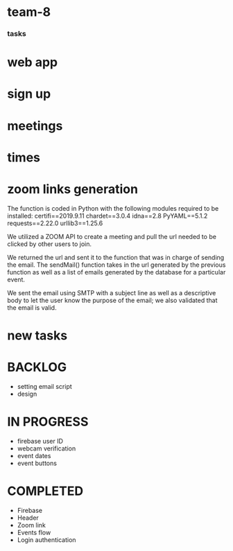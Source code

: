 # team-8

### tasks
# web app
# sign up
# meetings
# times
# zoom links generation
The function is coded in Python with the following modules required to be installed:
certifi==2019.9.11
chardet==3.0.4
idna==2.8
PyYAML==5.1.2
requests==2.22.0
urllib3==1.25.6

We utilized a ZOOM API to create a meeting and pull the url needed to be clicked by other users to join.

We returned the url and sent it to the function that was in charge of sending the email. The sendMail() function takes in the url generated by the previous function as well as a list of emails generated by the database for a particular event.

We sent the email using SMTP with a subject line as well as a descriptive body to let the user know the purpose of the email; we also validated that the email is valid.

# new tasks
# BACKLOG
- setting email script
- design

# IN PROGRESS
- firebase user ID
- webcam verification
- event dates
- event buttons
# COMPLETED
- Firebase 
- Header
- Zoom link
- Events flow
- Login authentication
